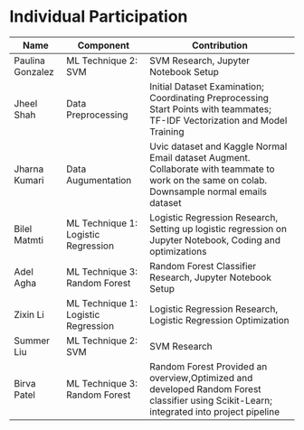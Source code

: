# Individual Participation

| Name             | Component                              | Contribution                                                                          |
| ---------------- | -------------------------------------- | ------------------------------------------------------------------------------------- |
| Paulina Gonzalez | ML Technique 2: SVM                    | SVM Research, Jupyter Notebook Setup                                                  |
| Jheel Shah       | Data Preprocessing                     | Initial Dataset Examination; Coordinating Preprocessing Start Points with teammates; TF-IDF Vectorization and Model Training |
| Jharna Kumari  | Data Augumentation                       | Uvic dataset and Kaggle Normal Email dataset Augment. Collaborate with teammate to work on the same on colab. Downsample normal emails dataset  |
| Bilel Matmti     | ML Technique 1: Logistic Regression    | Logistic Regression Research, Setting up logistic regression on Jupyter Notebook, Coding and optimizations      |       
| Adel Agha     | ML Technique 3: Random Forest             | Random Forest Classifier Research, Jupyter Notebook Setup                             |
| Zixin Li         | ML Technique 1: Logistic Regression    | Logistic Regression Research, Logistic Regression Optimization                                                          |
| Summer Liu       | ML Technique 2: SVM                    | SVM Research                                                                          |                    
| Birva Patel      | ML Technique 3: Random Forest          | Random Forest Provided an overview,Optimized and developed Random Forest classifier using Scikit-Learn; integrated into project pipeline  |                         
